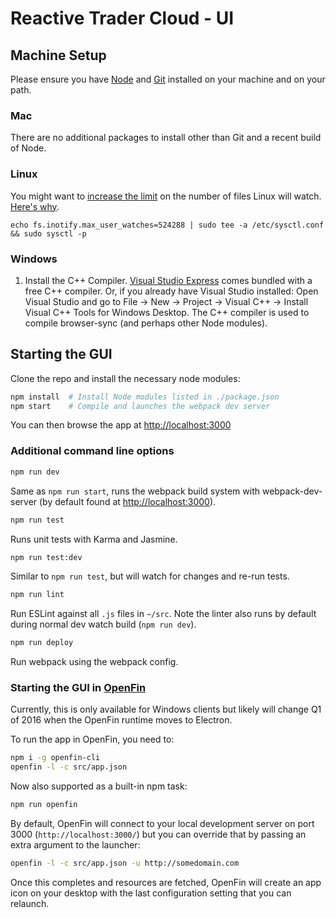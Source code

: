 # Reactive Trader Cloud - UI

## Machine Setup
Please ensure you have [Node](https://nodejs.org) and [Git](https://git-scm.com/downloads) installed on your machine and on your path.

### Mac
There are no additional packages to install other than Git and a recent build of Node.

### Linux
You might want to [increase the limit](http://stackoverflow.com/questions/16748737/grunt-watch-error-waiting-fatal-error-watch-enospc) on the number of files Linux will watch. [Here's why](https://github.com/coryhouse/react-slingshot/issues/6).
```
echo fs.inotify.max_user_watches=524288 | sudo tee -a /etc/sysctl.conf && sudo sysctl -p
```

### Windows

1. Install the C++ Compiler. [Visual Studio Express](https://www.visualstudio.com/en-US/products/visual-studio-express-vs) comes bundled with a free C++ compiler. Or, if you already have Visual Studio installed: Open Visual Studio and go to File -> New -> Project -> Visual C++ -> Install Visual C++ Tools for Windows Desktop. The C++ compiler is used to compile browser-sync (and perhaps other Node modules).

## Starting the GUI

Clone the repo and install the necessary node modules:

```sh
npm install  # Install Node modules listed in ./package.json
npm start    # Compile and launches the webpack dev server
```

You can then browse the app at [http://localhost:3000](http://localhost:3000)

### Additional command line options

```sh
npm run dev
```

Same as `npm run start`, runs the webpack build system with webpack-dev-server (by default found at [http://localhost:3000](http://localhost:3000)).

```sh
npm run test
```
Runs unit tests with Karma and Jasmine.

```sh
npm run test:dev
```
Similar to `npm run test`, but will watch for changes and re-run tests.

```sh
npm run lint
```
Run ESLint against all `.js` files in `~/src`.
Note the linter also runs by default during normal dev watch build (`npm run dev`).

```sh
npm run deploy
```
Run webpack using the webpack config.

### Starting the GUI in [OpenFin](https://openfin.co/)
Currently, this is only available for Windows clients but likely will change Q1 of 2016 when the OpenFin runtime moves to Electron.

To run the app in OpenFin, you need to:

```sh
npm i -g openfin-cli
openfin -l -c src/app.json
```

Now also supported as a built-in npm task:

```sh
npm run openfin
```

By default, OpenFin will connect to your local development server on port 3000 (`http://localhost:3000/`) but you can override that by passing an extra argument to the launcher:

```sh
openfin -l -c src/app.json -u http://somedomain.com
```

Once this completes and resources are fetched, OpenFin will create an app icon on your desktop with the last configuration setting that you can relaunch.

